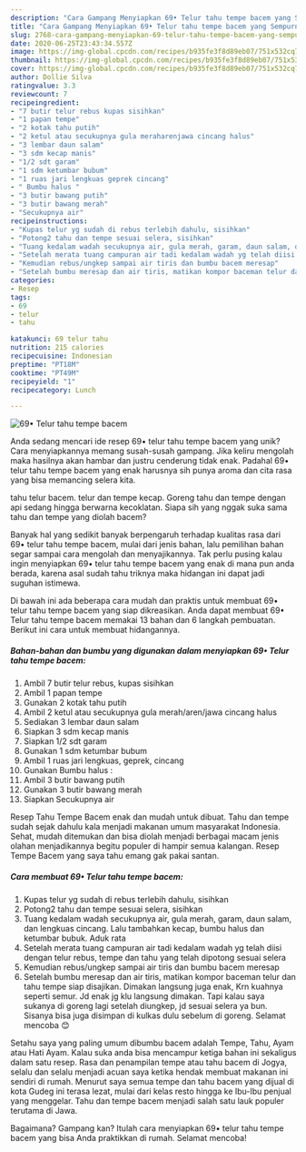 ```yaml
---
description: "Cara Gampang Menyiapkan 69• Telur tahu tempe bacem yang Sempurna"
title: "Cara Gampang Menyiapkan 69• Telur tahu tempe bacem yang Sempurna"
slug: 2768-cara-gampang-menyiapkan-69-telur-tahu-tempe-bacem-yang-sempurna
date: 2020-06-25T23:43:34.557Z
image: https://img-global.cpcdn.com/recipes/b935fe3f8d89eb07/751x532cq70/69•-telur-tahu-tempe-bacem-foto-resep-utama.jpg
thumbnail: https://img-global.cpcdn.com/recipes/b935fe3f8d89eb07/751x532cq70/69•-telur-tahu-tempe-bacem-foto-resep-utama.jpg
cover: https://img-global.cpcdn.com/recipes/b935fe3f8d89eb07/751x532cq70/69•-telur-tahu-tempe-bacem-foto-resep-utama.jpg
author: Dollie Silva
ratingvalue: 3.3
reviewcount: 7
recipeingredient:
- "7 butir telur rebus kupas sisihkan"
- "1 papan tempe"
- "2 kotak tahu putih"
- "2 ketul atau secukupnya gula meraharenjawa cincang halus"
- "3 lembar daun salam"
- "3 sdm kecap manis"
- "1/2 sdt garam"
- "1 sdm ketumbar bubum"
- "1 ruas jari lengkuas geprek cincang"
- " Bumbu halus "
- "3 butir bawang putih"
- "3 butir bawang merah"
- "Secukupnya air"
recipeinstructions:
- "Kupas telur yg sudah di rebus terlebih dahulu, sisihkan"
- "Potong2 tahu dan tempe sesuai selera, sisihkan"
- "Tuang kedalam wadah secukupnya air, gula merah, garam, daun salam, dan lengkuas cincang. Lalu tambahkan kecap, bumbu halus dan ketumbar bubuk. Aduk rata"
- "Setelah merata tuang campuran air tadi kedalam wadah yg telah diisi dengan telur rebus, tempe dan tahu yang telah dipotong sesuai selera"
- "Kemudian rebus/ungkep sampai air tiris dan bumbu bacem meresap"
- "Setelah bumbu meresap dan air tiris, matikan kompor baceman telur dan tahu tempe siap disajikan. Dimakan langsung juga enak, Krn kuahnya seperti semur. Jd enak jg klu langsung dimakan. Tapi kalau saya sukanya di goreng lagi setelah diungkep, jd sesuai selera ya bun. Sisanya bisa juga disimpan di kulkas dulu sebelum di goreng. Selamat mencoba 😊"
categories:
- Resep
tags:
- 69
- telur
- tahu

katakunci: 69 telur tahu 
nutrition: 215 calories
recipecuisine: Indonesian
preptime: "PT18M"
cooktime: "PT49M"
recipeyield: "1"
recipecategory: Lunch

---
```



![69• Telur tahu tempe bacem](https://img-global.cpcdn.com/recipes/b935fe3f8d89eb07/751x532cq70/69•-telur-tahu-tempe-bacem-foto-resep-utama.jpg)

Anda sedang mencari ide resep 69• telur tahu tempe bacem yang unik? Cara menyiapkannya memang susah-susah gampang. Jika keliru mengolah maka hasilnya akan hambar dan justru cenderung tidak enak. Padahal 69• telur tahu tempe bacem yang enak harusnya sih punya aroma dan cita rasa yang bisa memancing selera kita.

tahu telur bacem. telur dan tempe kecap. Goreng tahu dan tempe dengan api sedang hingga berwarna kecoklatan. Siapa sih yang nggak suka sama tahu dan tempe yang diolah bacem?

Banyak hal yang sedikit banyak berpengaruh terhadap kualitas rasa dari 69• telur tahu tempe bacem, mulai dari jenis bahan, lalu pemilihan bahan segar sampai cara mengolah dan menyajikannya. Tak perlu pusing kalau ingin menyiapkan 69• telur tahu tempe bacem yang enak di mana pun anda berada, karena asal sudah tahu triknya maka hidangan ini dapat jadi suguhan istimewa.


Di bawah ini ada beberapa cara mudah dan praktis untuk membuat 69• telur tahu tempe bacem yang siap dikreasikan. Anda dapat membuat 69• Telur tahu tempe bacem memakai 13 bahan dan 6 langkah pembuatan. Berikut ini cara untuk membuat hidangannya.

<!--inarticleads1-->

##### Bahan-bahan dan bumbu yang digunakan dalam menyiapkan 69• Telur tahu tempe bacem:

1. Ambil 7 butir telur rebus, kupas sisihkan
1. Ambil 1 papan tempe
1. Gunakan 2 kotak tahu putih
1. Ambil 2 ketul atau secukupnya gula merah/aren/jawa cincang halus
1. Sediakan 3 lembar daun salam
1. Siapkan 3 sdm kecap manis
1. Siapkan 1/2 sdt garam
1. Gunakan 1 sdm ketumbar bubum
1. Ambil 1 ruas jari lengkuas, geprek, cincang
1. Gunakan  Bumbu halus :
1. Ambil 3 butir bawang putih
1. Gunakan 3 butir bawang merah
1. Siapkan Secukupnya air


Resep Tahu Tempe Bacem enak dan mudah untuk dibuat. Tahu dan tempe sudah sejak dahulu kala menjadi makanan umum masyarakat Indonesia. Sehat, mudah ditemukan dan bisa diolah menjadi berbagai macam jenis olahan menjadikannya begitu populer di hampir semua kalangan. Resep Tempe Bacem yang saya tahu emang gak pakai santan. 

<!--inarticleads2-->

##### Cara membuat 69• Telur tahu tempe bacem:

1. Kupas telur yg sudah di rebus terlebih dahulu, sisihkan
1. Potong2 tahu dan tempe sesuai selera, sisihkan
1. Tuang kedalam wadah secukupnya air, gula merah, garam, daun salam, dan lengkuas cincang. Lalu tambahkan kecap, bumbu halus dan ketumbar bubuk. Aduk rata
1. Setelah merata tuang campuran air tadi kedalam wadah yg telah diisi dengan telur rebus, tempe dan tahu yang telah dipotong sesuai selera
1. Kemudian rebus/ungkep sampai air tiris dan bumbu bacem meresap
1. Setelah bumbu meresap dan air tiris, matikan kompor baceman telur dan tahu tempe siap disajikan. Dimakan langsung juga enak, Krn kuahnya seperti semur. Jd enak jg klu langsung dimakan. Tapi kalau saya sukanya di goreng lagi setelah diungkep, jd sesuai selera ya bun. Sisanya bisa juga disimpan di kulkas dulu sebelum di goreng. Selamat mencoba 😊


Setahu saya yang paling umum dibumbu bacem adalah Tempe, Tahu, Ayam atau Hati Ayam. Kalau suka anda bisa mencampur ketiga bahan ini sekaligus dalam satu resep. Rasa dan penampilan tempe atau tahu bacem di Jogya, selalu dan selalu menjadi acuan saya ketika hendak membuat makanan ini sendiri di rumah. Menurut saya semua tempe dan tahu bacem yang dijual di kota Gudeg ini terasa lezat, mulai dari kelas resto hingga ke Ibu-Ibu penjual yang menggelar. Tahu dan tempe bacem menjadi salah satu lauk populer terutama di Jawa. 

Bagaimana? Gampang kan? Itulah cara menyiapkan 69• telur tahu tempe bacem yang bisa Anda praktikkan di rumah. Selamat mencoba!
